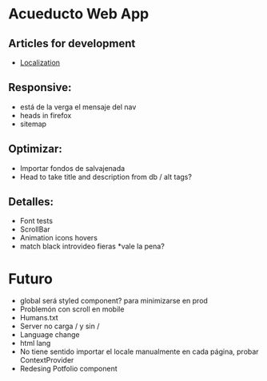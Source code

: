 # Acueducto Web App

## Articles for development

- [Localization](https://medium.com/@isaachinman/creating-localised-nextjs-apps-with-next-i18next-f01d5e610307)

## Responsive:

- está de la verga el mensaje del nav
- heads in firefox
- sitemap

## Optimizar:

- Importar fondos de salvajenada
- Head to take title and description from db / alt tags?

## Detalles:

- Font tests
- ScrollBar
- Animation icons hovers
- match black introvideo fieras \*vale la pena?

# Futuro

- global será styled component? para minimizarse en prod
- Problemón con scroll en mobile
- Humans.txt
- Server no carga / y sin /
- Language change
- html lang
- No tiene sentido importar el locale manualmente en cada página, probar ContextProvider
- Redesing Potfolio component
